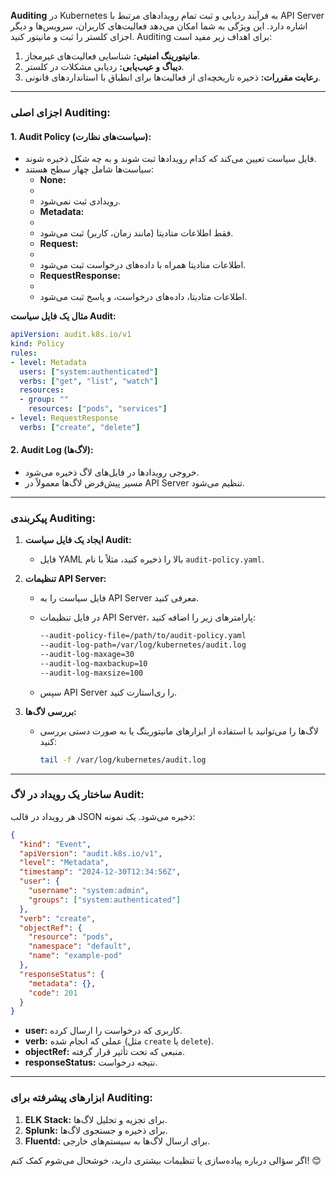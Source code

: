 **Auditing** در Kubernetes به فرآیند ردیابی و ثبت تمام رویدادهای مرتبط با API Server اشاره دارد. این ویژگی به شما امکان می‌دهد فعالیت‌های کاربران، سرویس‌ها و دیگر اجزای کلستر را ثبت و مانیتور کنید. Auditing برای اهداف زیر مفید است:

1. **مانیتورینگ امنیتی:** شناسایی فعالیت‌های غیرمجاز.
2. **دیباگ و عیب‌یابی:** ردیابی مشکلات در کلستر.
3. **رعایت مقررات:** ذخیره تاریخچه‌ای از فعالیت‌ها برای انطباق با استانداردهای قانونی.

---

### اجزای اصلی Auditing:

#### 1. **Audit Policy (سیاست‌های نظارت):**
   - فایل سیاست تعیین می‌کند که کدام رویدادها ثبت شوند و به چه شکل ذخیره شوند.
   - سیاست‌ها شامل چهار سطح هستند:
     - **None:**
     -
     -   رویدادی ثبت نمی‌شود.
     - **Metadata:**
     -
     - فقط اطلاعات متادیتا (مانند زمان، کاربر) ثبت می‌شود.
     - **Request:**
     -
     - اطلاعات متادیتا همراه با داده‌های درخواست ثبت می‌شود.
     - **RequestResponse:**
     -
     -   اطلاعات متادیتا، داده‌های درخواست، و پاسخ ثبت می‌شود.


   **مثال یک فایل سیاست Audit:**
   ```yaml
   apiVersion: audit.k8s.io/v1
   kind: Policy
   rules:
   - level: Metadata
     users: ["system:authenticated"]
     verbs: ["get", "list", "watch"]
     resources:
     - group: ""
       resources: ["pods", "services"]
   - level: RequestResponse
     verbs: ["create", "delete"]
   ```

#### 2. **Audit Log (لاگ‌ها):**
   - خروجی رویدادها در فایل‌های لاگ ذخیره می‌شود.
   - مسیر پیش‌فرض لاگ‌ها معمولاً در API Server تنظیم می‌شود.

---

### پیکربندی Auditing:

1. **ایجاد یک فایل سیاست Audit:**
   - فایل YAML بالا را ذخیره کنید، مثلاً با نام `audit-policy.yaml`.

2. **تنظیمات API Server:**
   - فایل سیاست را به API Server معرفی کنید.
   - در فایل تنظیمات API Server، پارامترهای زیر را اضافه کنید:
     ```bash
     --audit-policy-file=/path/to/audit-policy.yaml
     --audit-log-path=/var/log/kubernetes/audit.log
     --audit-log-maxage=30
     --audit-log-maxbackup=10
     --audit-log-maxsize=100
     ```

   - سپس API Server را ری‌استارت کنید.

3. **بررسی لاگ‌ها:**
   - لاگ‌ها را می‌توانید با استفاده از ابزارهای مانیتورینگ یا به صورت دستی بررسی کنید:
     ```bash
     tail -f /var/log/kubernetes/audit.log
     ```

---

### ساختار یک رویداد در لاگ Audit:

هر رویداد در قالب JSON ذخیره می‌شود. یک نمونه:
```json
{
  "kind": "Event",
  "apiVersion": "audit.k8s.io/v1",
  "level": "Metadata",
  "timestamp": "2024-12-30T12:34:56Z",
  "user": {
    "username": "system:admin",
    "groups": ["system:authenticated"]
  },
  "verb": "create",
  "objectRef": {
    "resource": "pods",
    "namespace": "default",
    "name": "example-pod"
  },
  "responseStatus": {
    "metadata": {},
    "code": 201
  }
}
```

- **user:** کاربری که درخواست را ارسال کرده.
- **verb:** عملی که انجام شده (مثل `create` یا `delete`).
- **objectRef:** منبعی که تحت تأثیر قرار گرفته.
- **responseStatus:** نتیجه درخواست.

---

### ابزارهای پیشرفته برای Auditing:

1. **ELK Stack:** برای تجزیه و تحلیل لاگ‌ها.
2. **Splunk:** برای ذخیره و جستجوی لاگ‌ها.
3. **Fluentd:** برای ارسال لاگ‌ها به سیستم‌های خارجی.

اگر سؤالی درباره پیاده‌سازی یا تنظیمات بیشتری دارید، خوشحال می‌شوم کمک کنم! 😊
